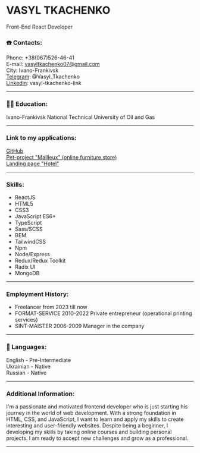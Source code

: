 # VASYL TKACHENKO

Front-End React Developer

### ☎️ Contacts:

Phone: +38(067)526-46-41  
E-mail: vasyltkachenko07@gmail.com  
City: Ivano-Frankivsk  
[Telegram](https://t.me/Vasyl_Tkachenko): @Vasyl_Tkachenko    
[Linkedin](https://linkedin.com/in/vasyl-tkachenko-link/): vasyl-tkachenko-link



---

### 👨‍🎓 Education:

Ivano-Frankivsk National Technical University
of Oil and Gas

---

### Link to my applications:

[GitHub](https://github.com/vsltkachenko)  
[Pet-project "Mailleux" (online furniture store)](https://mailleux.vercel.app/)  
[Landing page "Hotel"](https://vsltkachenko.github.io/Hotel/)

---

### Skills:

- ReactJS
- HTML5
- CSS3
- JavaScript ES6+
- TypeScript  
- Sass/SCSS
- BEM
- TailwindCSS
- Npm
- Node/Express
- Redux/Redux Toolkit
- Radix UI
- MongoDB

---

### Employment History:

- Freelancer from 2023 till now
- FORMAT-SERVICE 2010-2022
  Private entrepreneur (operational printing services)
- SINT-MAISTER 2006-2009
  Manager in the company

---

### 👅 Languages:

English - Pre-Intermediate  
Ukrainian - Native  
Russian - Native

---

### Additional Information:

I'm a passionate and motivated frontend developer who is just starting his journey in the world of web development.
With a strong foundation in HTML, CSS, and JavaScript, I want to learn and apply my skills to create interesting
and user-friendly websites. Despite being a beginner, I developing my skills by taking online courses and building
personal projects. I am ready to accept new challenges and grow as a professional.

---
